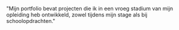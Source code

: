"Mijn portfolio bevat projecten die ik in een vroeg stadium van mijn opleiding heb ontwikkeld, zowel tijdens mijn stage als bij schoolopdrachten."
